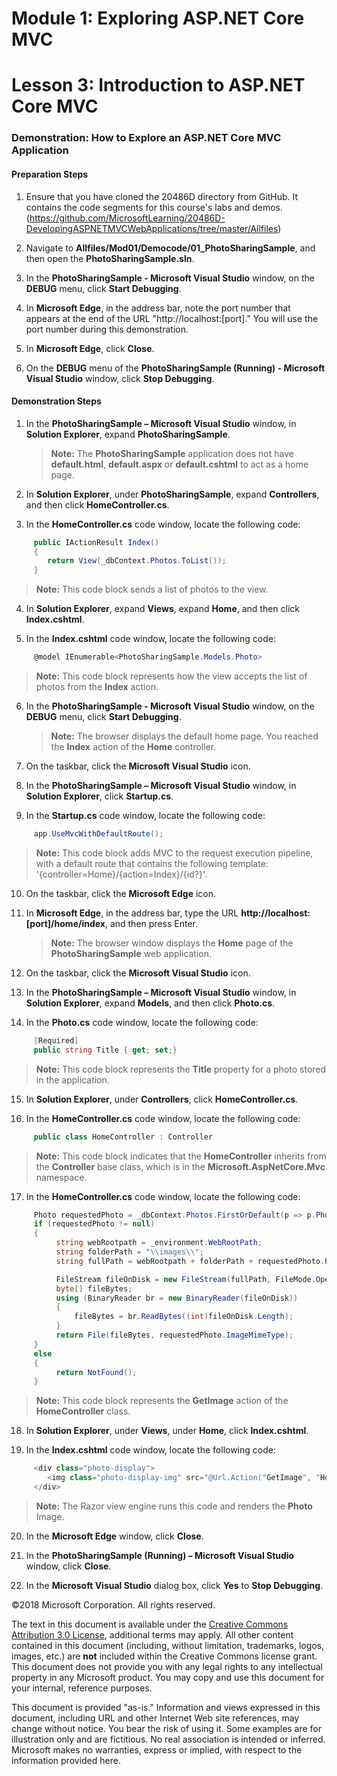 # Module 1: Exploring ASP.NET Core MVC

# Lesson 3: Introduction to ASP.NET Core MVC 

### Demonstration: How to Explore an ASP.NET Core MVC Application

#### Preparation Steps 

1. Ensure that you have cloned the 20486D directory from GitHub. It contains the code segments for this course's labs and demos. (https://github.com/MicrosoftLearning/20486D-DevelopingASPNETMVCWebApplications/tree/master/Allfiles)

2. Navigate to **Allfiles/Mod01/Democode/01_PhotoSharingSample**, and then open the **PhotoSharingSample.sln**.

3. In the **PhotoSharingSample - Microsoft Visual Studio** window, on the **DEBUG** menu, click **Start Debugging**.

4. In **Microsoft Edge**, in the address bar, note the port number that appears at the end of the URL "http://localhost:[port]." You will use the port number during this demonstration.

5. In **Microsoft Edge**, click **Close**.

6. On the **DEBUG** menu of the **PhotoSharingSample (Running) - Microsoft Visual Studio** window, click **Stop Debugging**.

#### Demonstration Steps

1. In the **PhotoSharingSample – Microsoft Visual Studio** window, in **Solution Explorer**, expand **PhotoSharingSample**.

    >**Note:** The **PhotoSharingSample** application does not have **default.html**, **default.aspx** or **default.cshtml** to act as a home page.

2. In **Solution Explorer**, under **PhotoSharingSample**, expand **Controllers**, and then click **HomeController.cs**.

3. In the **HomeController.cs** code window, locate the following code:

  ```cs
       public IActionResult Index()
       {
          return View(_dbContext.Photos.ToList());
       }
  ```

>**Note:** This code block sends a list of photos to the view. 

4. In **Solution Explorer**, expand **Views**, expand **Home**, and then click **Index.cshtml**.

5. In the **Index.cshtml** code window, locate the following code:

  ```cs
       @model IEnumerable<PhotoSharingSample.Models.Photo>
```

>**Note:** This code block represents how the view accepts the list of photos from the **Index** action.

6. In the **PhotoSharingSample - Microsoft Visual Studio** window, on the **DEBUG** menu, click **Start Debugging**.

    >**Note:** The browser displays the default home page. You reached the **Index** action of the **Home** controller.  
    
7. On the taskbar, click the **Microsoft Visual Studio** icon.

8. In the **PhotoSharingSample – Microsoft Visual Studio** window, in **Solution Explorer**, click **Startup.cs**.

9. In the **Startup.cs** code window, locate the following code:

  ```cs
       app.UseMvcWithDefaultRoute();
  ```

>**Note:** This code block adds MVC to the request execution pipeline, with a default route that contains the following template: '{controller=Home}/{action=Index}/{id?}'.

10. On the taskbar, click the **Microsoft Edge** icon.

11. In **Microsoft Edge**, in the address bar, type the URL **http://localhost:[port]/home/index**, and then press Enter.

    >**Note:** The browser window displays the **Home** page of the **PhotoSharingSample** web application.

12. On the taskbar, click the **Microsoft Visual Studio** icon.

13. In the **PhotoSharingSample – Microsoft Visual Studio** window, in **Solution Explorer**, expand **Models**, and then click **Photo.cs**.

14. In the **Photo.cs** code window, locate the following code:

  ```cs
       [Required]
       public string Title { get; set;}
```

>**Note:** This code block represents the **Title** property for a photo stored in the application.

15. In **Solution Explorer**, under **Controllers**, click **HomeController.cs**.

16. In the **HomeController.cs** code window, locate the following code:

   ```cs
        public class HomeController : Controller
   ```

>**Note:** This code block indicates that the **HomeController** inherits from the **Controller** base class, which is in the **Microsoft.AspNetCore.Mvc** namespace.

17. In the **HomeController.cs** code window, locate the following code:

  ```cs
       Photo requestedPhoto = _dbContext.Photos.FirstOrDefault(p => p.PhotoID == PhotoId);
       if (requestedPhoto != null)
       {
            string webRootpath = _environment.WebRootPath;
            string folderPath = "\\images\\";
            string fullPath = webRootpath + folderPath + requestedPhoto.PhotoFileName;

            FileStream fileOnDisk = new FileStream(fullPath, FileMode.Open);
            byte[] fileBytes;
            using (BinaryReader br = new BinaryReader(fileOnDisk))
            {
                fileBytes = br.ReadBytes((int)fileOnDisk.Length);
            }
            return File(fileBytes, requestedPhoto.ImageMimeType);
       }
       else
       {
            return NotFound();
       }
```

>**Note:** This code block represents the **GetImage** action of the **HomeController** class.

18. In **Solution Explorer**, under **Views**, under **Home**, click **Index.cshtml**.

19. In the **Index.cshtml** code window, locate the following code:

   ```cs
        <div class="photo-display">
           <img class="photo-display-img" src="@Url.Action("GetImage", "Home", new { PhotoId = item.PhotoID })" />
        </div>
   ```

>**Note:** The Razor view engine runs this code and renders the **Photo** Image.

20. In the **Microsoft Edge** window, click **Close**.

21. In the **PhotoSharingSample (Running) – Microsoft Visual Studio** window, click **Close**.

22. In the **Microsoft Visual Studio** dialog box, click **Yes** to **Stop Debugging**.

©2018 Microsoft Corporation. All rights reserved.

The text in this document is available under the  [Creative Commons Attribution 3.0 License](https://creativecommons.org/licenses/by/3.0/legalcode), additional terms may apply. All other content contained in this document (including, without limitation, trademarks, logos, images, etc.) are  **not**  included within the Creative Commons license grant. This document does not provide you with any legal rights to any intellectual property in any Microsoft product. You may copy and use this document for your internal, reference purposes.

This document is provided &quot;as-is.&quot; Information and views expressed in this document, including URL and other Internet Web site references, may change without notice. You bear the risk of using it. Some examples are for illustration only and are fictitious. No real association is intended or inferred. Microsoft makes no warranties, express or implied, with respect to the information provided here.

```